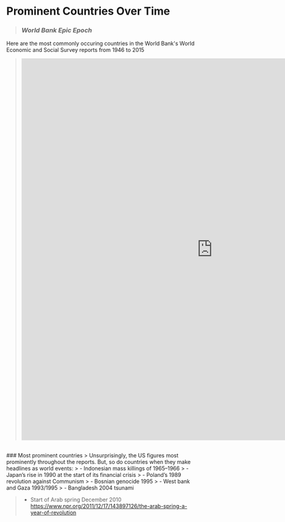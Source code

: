 # Prominent Countries Over Time 

> ### *World Bank Epic Epoch* 
Here are the most commonly occuring countries in the World Bank's World Economic and Social Survey reports from 1946 to 2015 

> <iframe src="https://documents.cortext.net/40f2/40f27a906efa0ca1b3d128f725a439ec/53056/bumpy.html" frameborder="0" style="overflow:hidden;border:1px solid #DDDDDD;" width="1000" height="1000" allowfullscreen></iframe>
<br>
### Most prominent countries 
> Unsurprisingly, the US figures most prominently throughout the reports. But, so do countries when they make headlines as world events: 
> - Indonesian mass killings of 1965–1966
> - Japan’s rise in 1990 at the start of its financial crisis
> - Poland’s 1989 revolution against Communism
> - Bosnian genocide 1995 
> - West bank and Gaza 1993/1995 
> - Bangladesh 2004 tsunami


> - Start of Arab spring December 2010
https://www.npr.org/2011/12/17/143897126/the-arab-spring-a-year-of-revolution

